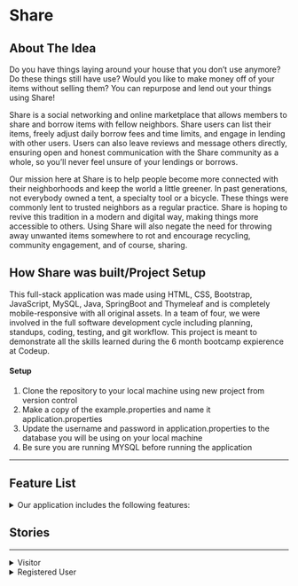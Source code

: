 
# Share

## About The Idea

Do you have things laying around your house that you don’t use anymore? Do these things still have use? Would you like to make money off of your items without selling them? You can repurpose and lend out your things using Share!

Share is a social networking and online marketplace that allows members to share and borrow items with fellow neighbors. Share users can list their items, freely adjust daily borrow fees and time limits, and engage in lending with other users. Users can also leave reviews and message others directly, ensuring open and honest communication with the Share community as a whole, so you’ll never feel unsure of your lendings or borrows.

Our mission here at Share is to help people become more connected with their neighborhoods and keep the world a little greener. In past generations, not everybody owned a tent, a specialty tool or a bicycle. These things were commonly lent to trusted neighbors as a regular practice. Share is hoping to revive this tradition in a modern and digital way, making things more accessible to others. Using Share will also negate the need for throwing away unwanted items somewhere to rot and encourage recycling, community engagement, and of course, sharing.

## How Share was built/Project Setup

This full-stack application was made using HTML, CSS, Bootstrap, JavaScript, MySQL, Java, SpringBoot and Thymeleaf and is completely mobile-responsive with all original assets. In a team of four,  we were involved in the full software development cycle including planning, standups, coding, testing, and git workflow. This project is meant to demonstrate all the skills learned during the 6 month bootcamp expierence at Codeup.

#### Setup

1. Clone the repository to your local machine using new project from version control
2. Make a copy of the example.properties and name it application.properties
3. Update the username and password in application.properties to the database you will be using on your local machine
4. Be sure you are running MYSQL before running the application

<hr>

## Feature List

<details>
<summary>Our application includes the following features:</summary>
    
    - Registering users and allowing them to login
    - Allowing users to logout
    - Dynamic navbar for logged in guests and users
    - Intended Redirects (Register to login, clicking post to individual post page, etc)
    - Sticky Forms
    - Custom error messages
    
    - CRUD functionality for posts (Create, Edit, Delete)
    - CRUD functionality for profile (Create, Edit, Delete)
    - A collective posts page which contain links to each individual post page
    - An individual post show page that shows additional information
    - Search functionality that allows users to search through the posts by name, description, category, condition, or zipcode
    - Dictating if an item is available for a lend/borrow or if it’s off the market
    
    - Users can send a request for a an item, which can then be viewed + accepted or denied by the lender
    - User's posts appear on their profile page
    - Users can see another person's profile
    - A user can message another user
    - A user can leave a review on another person’s profile
    - A user can see reviews left on another person’s profile
  
</details>





##  Stories

<hr>

<details>

<summary>Visitor</summary>


    - As a visitor, when I complete the registration form I will be redirected to a welcome/profile screen. 


    - As a visitor, I cannot use the platform or access its features until I make an account.

</details>

<details>
<summary>Registered User </summary>

    - As a user, I can create posts and they will be displayed in the main list as well as on my personal profile page. 

    - As a user, I can edit the posts I created. 

    - As a user, I cannot edit/delete another user’s posts.
    - As a user, I can delete my own posts.
    - As a user interested in borrowing, I can click on posts I’m interested in and put in a borrow offer.
    - As a user interested in lending, if I receive a borrow offer, I will receive a notification stating as such and can view the information regarding the offer.
    - As a user interested in borrowing, if I do not wish to borrow directly with somebody I can put in a trade offer instead.
    - As a user interested in borrowing, if I put in a trade offer, I can choose which item from my current listed ads that I wish to trade.
    - As a user interested in lending, if I receive a trade offer, I will receive a notification stating as such and can view the information regarding the offer.
    - As a user interested in lending, I can decide who can borrow my products/trade with me (accept/deny functionality.
    - As a user, I can see how much time is left on an item I borrowed or the time left on an item someone is borrowing from me.
    - As a user, I can leave reviews and send messages to other users.
    - As a user, I can view my own reviews and messages.
</details>

